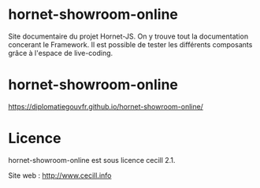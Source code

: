 hornet-showroom-online 
==========================

Site documentaire du projet Hornet-JS. On y trouve tout la documentation concerant le Framework. 
Il est possible de tester les différents composants grâce à l'espace de live-coding.

hornet-showroom-online 
==========================
https://diplomatiegouvfr.github.io/hornet-showroom-online/


Licence 
==========================
hornet-showroom-online est sous licence cecill 2.1.

Site web : http://www.cecill.info
